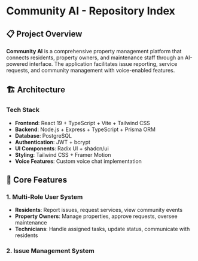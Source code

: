 # Community AI - Repository Index

## 📋 Project Overview

**Community AI** is a comprehensive property management platform that connects residents, property owners, and maintenance staff through an AI-powered interface. The application facilitates issue reporting, service requests, and community management with voice-enabled features.

## 🏗️ Architecture

### Tech Stack
- **Frontend**: React 19 + TypeScript + Vite + Tailwind CSS
- **Backend**: Node.js + Express + TypeScript + Prisma ORM 
- **Database**: PostgreSQL
- **Authentication**: JWT + bcrypt
- **UI Components**: Radix UI + shadcn/ui
- **Styling**: Tailwind CSS + Framer Motion
- **Voice Features**: Custom voice chat implementation

## 🎯 Core Features

### 1. **Multi-Role User System**
- **Residents**: Report issues, request services, view community events
- **Property Owners**: Manage properties, approve requests, oversee maintenance
- **Technicians**: Handle assigned tasks, update status, communicate with residents

### 2. **Issue Management System**
- **Issue Types**: Plumbing, Electrical, HVAC, Security, Internet, Appliances, Structural, Pest Control
- **Priority Levels**: P1 (Critical), P2 (High), P3 (Medium), P4 (Low)
- **Status Tracking**: Pending → Assigned → In Progress → Resolved
- **Image Support**: Multiple image uploads for issue documentation

### 3. **Service Request System**
- **Service Types**: Cleaning, Maintenance, Repair, Installation, Upgrade, Inspection
- **Approval Workflow**: Owner approval required for service requests
- **Status Flow**: Pending → Awaiting Approval → Approved → Assigned → In Progress → Completed

### 4. **Voice-Enabled Features**
- **Voice Assistant**: AI-powered voice interface for residents
- **Voice Commands**: Raise issues, check status, request services
- **Natural Language Processing**: Convert speech to actionable requests

### 5. **Dashboard Interfaces**

#### Owner Dashboard (`/dashboard/owner`)
- Property management overview
- Staff management (technicians, building managers)
- Issue review and approval system
- Community event planning
- AI assistant for management tasks
- Statistics and analytics

#### Resident Dashboard (`/dashboard/resident`)
- Personal profile management
- Voice assistant for quick actions
- Issue reporting and tracking
- Service request submission
- Community event calendar
- Issue history and status

### Key UI Components
- **Hero Section**: Landing page with gradient backgrounds
- **Dashboard Cards**: Information-dense cards with actions
- **Voice Interface**: Mic-enabled buttons for voice commands
- **Navigation**: Sidebar navigation for dashboard users
- **Status Indicators**: Visual status tracking for issues/services

## 🚀 Development Setup

### Frontend (Client)
```bash
cd client
npm install
npm run dev
```

### Backend (Server)
```bash
cd server
npm install
npm run dev
```

### Database
```bash
cd server
npx prisma generate
npx prisma db push
```

## 🔐 Security Features

- **JWT Authentication**: Secure token-based authentication
- **Password Hashing**: bcrypt for password security
- **Input Validation**: Zod schema validation
- **CORS Configuration**: Cross-origin resource sharing setup
- **Helmet**: Security headers middleware

## 📱 Key User Flows

### Resident Journey
1. **Registration/Login** → Access resident dashboard
2. **Voice Assistant** → Speak to raise issues or check status
3. **Issue Reporting** → Submit detailed issue with images
4. **Service Requests** → Request maintenance services
5. **Status Tracking** → Monitor issue/service progress

### Owner Journey
1. **Dashboard Overview** → View property statistics and staff
2. **Issue Management** → Review and assign issues to technicians
3. **Service Approval** → Approve/reject service requests
4. **Staff Management** → Manage technicians and building staff
5. **Community Events** → Plan and announce community activities

### Technician Journey
1. **Task Assignment** → Receive assigned issues and services
2. **Status Updates** → Update progress on assigned tasks
3. **Communication** → Interact with residents and owners
4. **Availability Management** → Set availability status

## 🎯 Future Enhancements

- **Real-time Notifications**: WebSocket integration for live updates
- **Mobile App**: React Native application
- **Advanced Analytics**: Detailed reporting and insights
- **Payment Integration**: Service payment processing
- **Multi-language Support**: Internationalization
- **AI Chatbot**: Enhanced conversational AI
- **Document Management**: File upload and management system

## 📊 Performance Considerations

- **Code Splitting**: Route-based code splitting for faster loading
- **Image Optimization**: Efficient image handling and compression
- **Database Indexing**: Optimized queries with proper indexing
- **Caching**: Redis integration for improved performance
- **CDN**: Static asset delivery optimization

This repository represents a modern, scalable property management platform with AI-powered features designed to streamline community management and enhance resident experience. 
